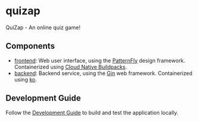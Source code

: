# quizap

QuiZap - An online quiz game!

## Components

- [frontend](./frontend): Web user interface, using the [PatternFly](https://www.patternfly.org/)
  design framework. Containerized using [Cloud Native Buildpacks](https://buildpacks.io).
- [backend](./backend): Backend service, using the [Gin](https://github.com/gin-gonic/gin) web
  framework. Containerized using [ko](https://ko.build).

## Development Guide

Follow the [Development Guide](./DEVELOPMENT.md) to build and test the application locally.
